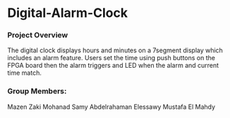 # Digital-Alarm-Clock

### Project Overview

The digital clock displays hours and minutes on a 7segment display which includes an alarm feature. Users set the time using push buttons on the FPGA board then the alarm triggers and LED when the alarm and current time match.

### Group Members:
Mazen Zaki
Mohanad Samy
Abdelrahaman Elessawy
Mustafa El Mahdy

